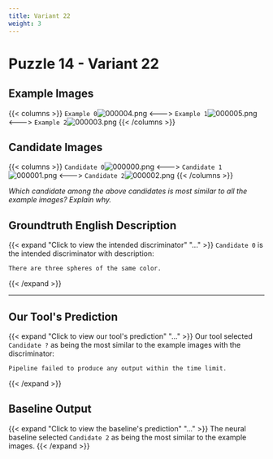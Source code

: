 ```yaml
---
title: Variant 22
weight: 3
---
```


# Puzzle 14 - Variant 22

## Example Images
{{< columns >}}
`Example 0`![000004.png](/clevr-variants/threepack/fovariant-22/render/images/CLEVR_val_000004.png)
<--->
`Example 1`![000005.png](/clevr-variants/threepack/fovariant-22/render/images/CLEVR_val_000005.png)
<--->
`Example 2`![000003.png](/clevr-variants/threepack/fovariant-22/render/images/CLEVR_val_000003.png)
{{< /columns >}}

## Candidate Images
{{< columns >}}
`Candidate 0`![000000.png](/clevr-variants/threepack/fovariant-22/render/images/CLEVR_val_000000.png)
<--->
`Candidate 1`![000001.png](/clevr-variants/threepack/fovariant-22/render/images/CLEVR_val_000001.png)
<--->
`Candidate 2`![000002.png](/clevr-variants/threepack/fovariant-22/render/images/CLEVR_val_000002.png)
{{< /columns >}}

*Which candidate among the above candidates is most similar to all the example images? Explain why.*

## Groundtruth English Description

{{< expand "Click to view the intended discriminator" "..." >}}
`Candidate 0` is the intended discriminator with description:
```plaintext 
There are three spheres of the same color.
```
{{< /expand >}}

---



## Our Tool's Prediction

{{< expand "Click to view our tool's prediction" "..." >}}
Our tool selected `Candidate ?` as being the most similar to the example images with the discriminator:
```plaintext
Pipeline failed to produce any output within the time limit.
```
{{< /expand >}}



## Baseline Output

{{< expand "Click to view the baseline's prediction" "..." >}}
The neural baseline selected `Candidate 2` as being the most similar to the example images.
{{< /expand >}}

